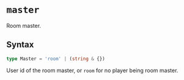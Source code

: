 # `master`

Room master.

## Syntax

```ts
type Master = 'room' | (string & {})
```

User id of the room master, or `room` for no player being room master.
